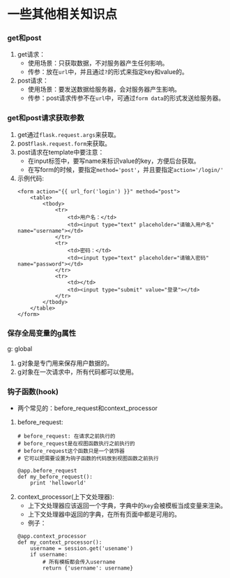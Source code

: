 # 一些其他相关知识点

### get和post
1. get请求：
    - 使用场景：只获取数据，不对服务器产生任何影响。
    - 传参：放在`url`中，并且通过`?`的形式来指定key和value的。
2. post请求：
    - 使用场景：要发送数据给服务器，会对服务器产生影响。
    - 传参：post请求传参不在`url`中，可通过`form data`的形式发送给服务器。

### get和post请求获取参数
1. get通过`flask.request.args`来获取。
2. post`flask.request.form`来获取。
3. post请求在template中要注意：
    - 在input标签中，要写name来标识value的key，方便后台获取。
    - 在写form的时候，要指定`method='post'`，并且要指定`action='/login/'`
4. 示例代码:
    ```
    <form action="{{ url_for('login') }}" method="post">
        <table>
            <tbody>
                <tr>
                    <td>用户名：</td>
                    <td><input type="text" placeholder="请输入用户名" name="username"></td>
                </tr>
                <tr>
                    <td>密码：</td>
                    <td><input type="text" placeholder="请输入密码" name="password"></td>
                </tr>
                <tr>
                    <td></td>
                    <td><input type="submit" value="登录"></td>
                </tr>
            </tbody>
        </table>
    </form>
    ```

### 保存全局变量的g属性
g: global
1. g对象是专门用来保存用户数据的。
2. g对象在一次请求中，所有代码都可以使用。

### 钩子函数(hook)
- 两个常见的：before_request和context_processor
1. before_request:
    ```
    # before_request: 在请求之前执行的
    # before_request是在视图函数执行之前执行的
    # before_request这个函数只是一个装饰器
    # 它可以把需要设置为钩子函数的代码放到视图函数之前执行

    @app.before_request
    def my_before_request():
        print 'helloworld'
    ```
2. context_processor(上下文处理器):
    - 上下文处理器应该返回一个字典，字典中的`key`会被模板当成变量来渲染。
    - 上下文处理器中返回的字典，在所有页面中都是可用的。
    - 例子：
    ```
    @app.context_processor
    def my_context_processor():
        username = session.get('usename')
        if username:
            # 所有模板都会传入username
            return {'username': username}
    ```

